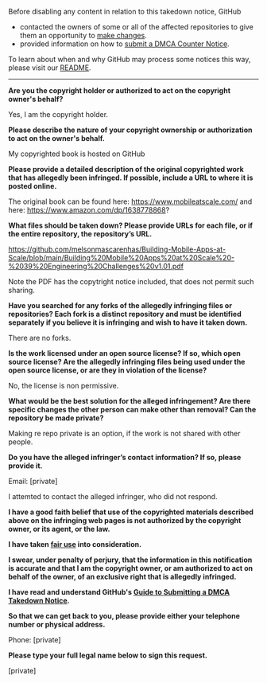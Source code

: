 Before disabling any content in relation to this takedown notice, GitHub
- contacted the owners of some or all of the affected repositories to give them an opportunity to [make changes](https://docs.github.com/en/github/site-policy/dmca-takedown-policy#a-how-does-this-actually-work).
- provided information on how to [submit a DMCA Counter Notice](https://docs.github.com/en/articles/guide-to-submitting-a-dmca-counter-notice).

To learn about when and why GitHub may process some notices this way, please visit our [README](https://github.com/github/dmca/blob/master/README.md).

---

**Are you the copyright holder or authorized to act on the copyright owner's behalf?**

Yes, I am the copyright holder.

**Please describe the nature of your copyright ownership or authorization to act on the owner's behalf.**

My copyrighted book is hosted on GitHub

**Please provide a detailed description of the original copyrighted work that has allegedly been infringed. If possible, include a URL to where it is posted online.**

The original book can be found here: https://www.mobileatscale.com/ and here: https://www.amazon.com/dp/1638778868?

**What files should be taken down? Please provide URLs for each file, or if the entire repository, the repository’s URL.**

https://github.com/melsonmascarenhas/Building-Mobile-Apps-at-Scale/blob/main/Building%20Mobile%20Apps%20at%20Scale%20-%2039%20Engineering%20Challenges%20v1.01.pdf

Note the PDF has the copytright notice included, that does not permit such sharing.

**Have you searched for any forks of the allegedly infringing files or repositories? Each fork is a distinct repository and must be identified separately if you believe it is infringing and wish to have it taken down.**

There are no forks.

**Is the work licensed under an open source license? If so, which open source license? Are the allegedly infringing files being used under the open source license, or are they in violation of the license?**

No, the license is non permissive.

**What would be the best solution for the alleged infringement? Are there specific changes the other person can make other than removal? Can the repository be made private?**

Making re repo private is an option, if the work is not shared with other people.

**Do you have the alleged infringer’s contact information? If so, please provide it.**

Email: [private]

I attemted to contact the alleged infringer, who did not respond.

**I have a good faith belief that use of the copyrighted materials described above on the infringing web pages is not authorized by the copyright owner, or its agent, or the law.**

**I have taken <a href="https://www.lumendatabase.org/topics/22">fair use</a> into consideration.**

**I swear, under penalty of perjury, that the information in this notification is accurate and that I am the copyright owner, or am authorized to act on behalf of the owner, of an exclusive right that is allegedly infringed.**

**I have read and understand GitHub's <a href="https://docs.github.com/articles/guide-to-submitting-a-dmca-takedown-notice/">Guide to Submitting a DMCA Takedown Notice</a>.**

**So that we can get back to you, please provide either your telephone number or physical address.**

Phone: [private]

**Please type your full legal name below to sign this request.**

[private]
